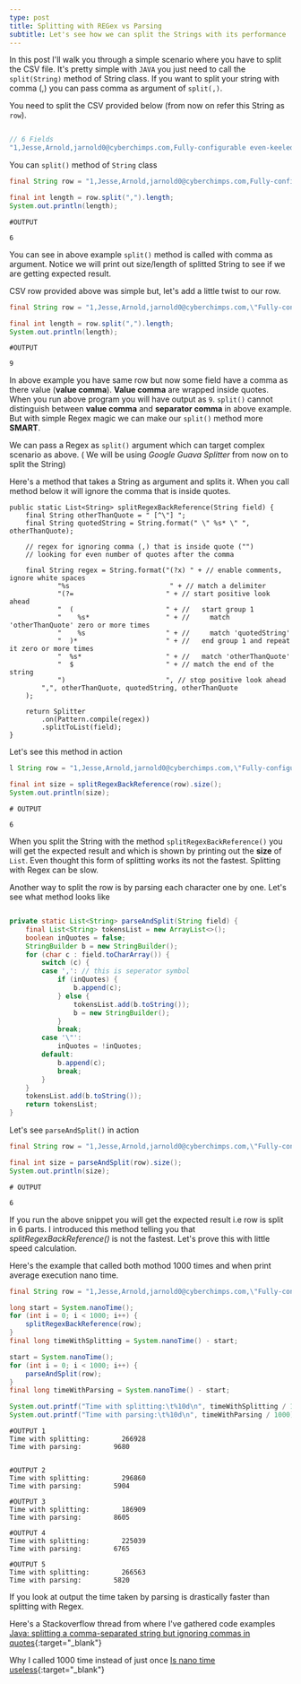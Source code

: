 ```yaml
---
type: post
title: Splitting with REGex vs Parsing
subtitle: Let's see how we can split the Strings with its performance
---
```


In this post I'll walk you through a simple scenario where you have to split the CSV file. It's pretty simple with `JAVA` you just need to call the `split(String)` method of String class. If you want to split your string with comma (,) you can pass comma as argument of `split(,)`.

You need to split the CSV provided below (from now on refer this String as `row`).

```java

// 6 Fields
"1,Jesse,Arnold,jarnold0@cyberchimps.com,Fully-configurable even-keeled portal,65001 Jenna Alley";
```
You can `split()` method of `String` class

```java
final String row = "1,Jesse,Arnold,jarnold0@cyberchimps.com,Fully-configurable even-keeled portal,65001 Jenna Alley";

final int length = row.split(",").length;
System.out.println(length);
```
```
#OUTPUT

6
```
You can see in above example `split()` method is called with comma as argument. Notice we will print out size/length of splitted String to see if we are getting expected result. 

CSV row provided above was simple but, let's add a little twist to our row.

```java
final String row = "1,Jesse,Arnold,jarnold0@cyberchimps.com,\"Fully-configurable, even-keeled, portal\",\"65001, Jenna Alley\"";

final int length = row.split(",").length;
System.out.println(length);
```
```
#OUTPUT

9
```

In above example you have same row but now some field have a comma as there value (**value comma**). **Value comma** are wrapped inside quotes. When you run above program you will have output as `9`. `split()` cannot distinguish between **value comma** and **separator comma** in above example. But with simple Regex magic we can make our `split()` method more **SMART**.

We can pass a Regex as `split()` argument which can target complex scenario as above. ( We will be using *Google Guava Splitter* from now on to split the String)

Here's a method that takes a String as argument and splits it. When you call method below it will ignore the comma that is inside quotes.


```minesmall
public static List<String> splitRegexBackReference(String field) {
    final String otherThanQuote = " [^\"] ";
    final String quotedString = String.format(" \" %s* \" ", otherThanQuote);

    // regex for ignoring comma (,) that is inside quote ("")
    // looking for even number of quotes after the comma

    final String regex = String.format("(?x) " + // enable comments, ignore white spaces
            "%s                         " + // match a delimiter
            "(?=                       " + // start positive look ahead
            "  (                       " + //   start group 1
            "    %s*                   " + //     match 'otherThanQuote' zero or more times
            "    %s                    " + //     match 'quotedString'
            "  )*                      " + //   end group 1 and repeat it zero or more times
            "  %s*                     " + //   match 'otherThanQuote'
            "  $                       " + // match the end of the string
            ")                         ", // stop positive look ahead
        ",", otherThanQuote, quotedString, otherThanQuote
    );

    return Splitter
        .on(Pattern.compile(regex))
        .splitToList(field);
}

```
Let's see this method in action

```java
l String row = "1,Jesse,Arnold,jarnold0@cyberchimps.com,\"Fully-configurable, even-keeled, portal\",\"65001, Jenna Alley\"";

final int size = splitRegexBackReference(row).size();
System.out.println(size);
```
```
# OUTPUT

6
```

When you split the String with the method `splitRegexBackReference()` you will get the expected result and which is shown by printing out the **size** of `List`. Even thought this form of splitting works its not the fastest. Splitting with Regex can be slow.

Another way to split the row is by parsing each character one by one. Let's see what method looks like

```java

private static List<String> parseAndSplit(String field) {
    final List<String> tokensList = new ArrayList<>();
    boolean inQuotes = false;
    StringBuilder b = new StringBuilder();
    for (char c : field.toCharArray()) {
        switch (c) {
        case ',': // this is seperator symbol
            if (inQuotes) {
                b.append(c);
            } else {
                tokensList.add(b.toString());
                b = new StringBuilder();
            }
            break;
        case '\"':
            inQuotes = !inQuotes;
        default:
            b.append(c);
            break;
        }
    }
    tokensList.add(b.toString());
    return tokensList;
}
```

Let's see `parseAndSplit()` in action

```java
final String row = "1,Jesse,Arnold,jarnold0@cyberchimps.com,\"Fully-configurable, even-keeled, portal\",\"65001, Jenna Alley\"";

final int size = parseAndSplit(row).size();
System.out.println(size);
```
```
# OUTPUT

6
```

If you run the above snippet you will get the expected result i.e row is split in 6 parts. I introduced this method telling you that *splitRegexBackReference()* is not the fastest. Let's prove this with little speed calculation.

Here's the example that called both mothod 1000 times and when print average execution nano time.

```java
final String row = "1,Jesse,Arnold,jarnold0@cyberchimps.com,\"Fully-configurable, even-keeled, portal\",\"65001, Jenna Alley\"";

long start = System.nanoTime();
for (int i = 0; i < 1000; i++) {
    splitRegexBackReference(row);
}
final long timeWithSplitting = System.nanoTime() - start;

start = System.nanoTime();
for (int i = 0; i < 1000; i++) {
    parseAndSplit(row);
}
final long timeWithParsing = System.nanoTime() - start;

System.out.printf("Time with splitting:\t%10d\n", timeWithSplitting / 1000);
System.out.printf("Time with parsing:\t%10d\n", timeWithParsing / 1000);
```
```
#OUTPUT 1
Time with splitting:	    266928
Time with parsing:	      9680


#OUTPUT 2
Time with splitting:	    296860
Time with parsing:	      5904

#OUTPUT 3
Time with splitting:	    186909
Time with parsing:	      8605

#OUTPUT 4
Time with splitting:	    225039
Time with parsing:	      6765

#OUTPUT 5
Time with splitting:	    266563
Time with parsing:	      5820

```

If you look at output the time taken by parsing is drastically faster than splitting with Regex.

Here's a Stackoverflow thread from where I've gathered code examples
[Java: splitting a comma-separated string but ignoring commas in quotes](http://stackoverflow.com/questions/1757065/java-splitting-a-comma-separated-string-but-ignoring-commas-in-quotes){:target="_blank"}

Why I called 1000 time instead of just once
[Is nano time useless](http://stackoverflow.com/a/518438){:target="_blank"}
